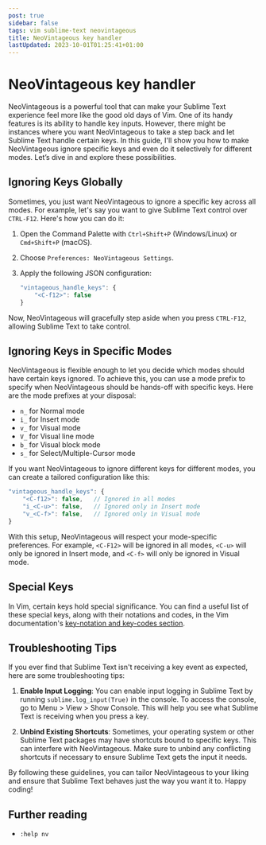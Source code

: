 ```yaml
---
post: true
sidebar: false
tags: vim sublime-text neovintageous
title: NeoVintageous key handler
lastUpdated: 2023-10-01T01:25:41+01:00
---
```


# NeoVintageous key handler

NeoVintageous is a powerful tool that can make your Sublime Text experience feel more like the good old days of Vim. One of its handy features is its ability to handle key inputs. However, there might be instances where you want NeoVintageous to take a step back and let Sublime Text handle certain keys. In this guide, I'll show you how to make NeoVintageous ignore specific keys and even do it selectively for different modes. Let’s dive in and explore these possibilities.

## Ignoring Keys Globally

Sometimes, you just want NeoVintageous to ignore a specific key across all modes. For example, let's say you want to give Sublime Text control over `CTRL-F12`. Here's how you can do it:

1. Open the Command Palette with `Ctrl+Shift+P` (Windows/Linux) or `Cmd+Shift+P` (macOS).

2. Choose `Preferences: NeoVintageous Settings`.

3. Apply the following JSON configuration:



   ```js
   "vintageous_handle_keys": {
       "<C-f12>": false
   }
   ```

Now, NeoVintageous will gracefully step aside when you press `CTRL-F12`, allowing Sublime Text to take control.

## Ignoring Keys in Specific Modes

NeoVintageous is flexible enough to let you decide which modes should have certain keys ignored. To achieve this, you can use a mode prefix to specify when NeoVintageous should be hands-off with specific keys. Here are the mode prefixes at your disposal:

- `n_` for Normal mode
- `i_` for Insert mode
- `v_` for Visual mode
- `V_` for Visual line mode
- `b_` for Visual block mode
- `s_` for Select/Multiple-Cursor mode

If you want NeoVintageous to ignore different keys for different modes, you can create a tailored configuration like this:

```js
"vintageous_handle_keys": {
    "<C-f12>": false,   // Ignored in all modes
    "i_<C-u>": false,   // Ignored only in Insert mode
    "v_<C-f>": false,   // Ignored only in Visual mode
}
```

With this setup, NeoVintageous will respect your mode-specific preferences. For example, `<C-F12>` will be ignored in all modes, `<C-u>` will only be ignored in Insert mode, and `<C-f>` will only be ignored in Visual mode.

## Special Keys

In Vim, certain keys hold special significance. You can find a useful list of these special keys, along with their notations and codes, in the Vim documentation's [key-notation and key-codes section](https://vimhelp.org/intro.txt.html#key-notation).

## Troubleshooting Tips

If you ever find that Sublime Text isn't receiving a key event as expected, here are some troubleshooting tips:

1. **Enable Input Logging**: You can enable input logging in Sublime Text by running `sublime.log_input(True)` in the console. To access the console, go to Menu > View > Show Console. This will help you see what Sublime Text is receiving when you press a key.

2. **Unbind Existing Shortcuts**: Sometimes, your operating system or other Sublime Text packages may have shortcuts bound to specific keys. This can interfere with NeoVintageous. Make sure to unbind any conflicting shortcuts if necessary to ensure Sublime Text gets the input it needs.

By following these guidelines, you can tailor NeoVintageous to your liking and ensure that Sublime Text behaves just the way you want it to. Happy coding!

## Further reading

* `:help nv`
